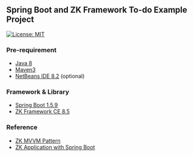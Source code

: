 ## Spring Boot and ZK Framework To-do Example Project
[![License: MIT](https://img.shields.io/badge/License-MIT-blue.svg)](/LICENSE)

### Pre-requirement
- [Java 8](http://www.oracle.com/technetwork/java/javase/downloads/jdk8-downloads-2133151.html)
- [Maven3](https://maven.apache.org/index.html)
- [NetBeans IDE 8.2](https://netbeans.org/) (optional)

### Framework & Library
- [Spring Boot 1.5.9](https://projects.spring.io/spring-boot/)
- [ZK Framework CE 8.5](https://www.zkoss.org/)

### Reference
- [ZK MVVM Pattern](https://dzone.com/articles/zk-mvvm-approach-server-side-data-binding)
- [ZK Application with Spring Boot](https://www.zkoss.org/wiki/ZK%20Installation%20Guide/Quick%20Start/Create%20and%20Run%20Your%20First%20ZK%20Application%20with%20Spring%20Boot)
